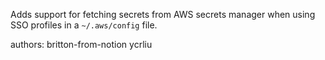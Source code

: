 Adds support for fetching secrets from AWS secrets manager when using SSO profiles in a `~/.aws/config` file.

authors: britton-from-notion ycrliu